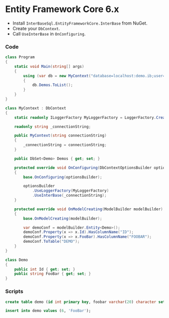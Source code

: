 # Entity Framework Core 6.x

* Install `InterBaseSql.EntityFrameworkCore.InterBase` from NuGet.
* Create your `DbContext`.
* Call `UseInterBase` in `OnConfiguring`.

### Code

```csharp
class Program
{
	static void Main(string[] args)
	{
		using (var db = new MyContext("database=localhost:demo.ib;user=sysdba;password=masterkey"))
		{
			db.Demos.ToList();
		}
	}
}

class MyContext : DbContext
{
	static readonly ILoggerFactory MyLoggerFactory = LoggerFactory.Create(builder => { builder.AddConsole(); });

	readonly string _connectionString;

	public MyContext(string connectionString)
	{
		_connectionString = connectionString;
	}

	public DbSet<Demo> Demos { get; set; }

	protected override void OnConfiguring(DbContextOptionsBuilder optionsBuilder)
	{
		base.OnConfiguring(optionsBuilder);

		optionsBuilder
			.UseLoggerFactory(MyLoggerFactory)
			.UseInterBase(_connectionString);
	}

	protected override void OnModelCreating(ModelBuilder modelBuilder)
	{
		base.OnModelCreating(modelBuilder);

		var demoConf = modelBuilder.Entity<Demo>();
		demoConf.Property(x => x.Id).HasColumnName("ID");
		demoConf.Property(x => x.FooBar).HasColumnName("FOOBAR");
		demoConf.ToTable("DEMO");
	}
}

class Demo
{
	public int Id { get; set; }
	public string FooBar { get; set; }
}
```

### Scripts

```sql
create table demo (id int primary key, foobar varchar(20) character set utf8);
```

```sql
insert into demo values (6, 'FooBar');
```
